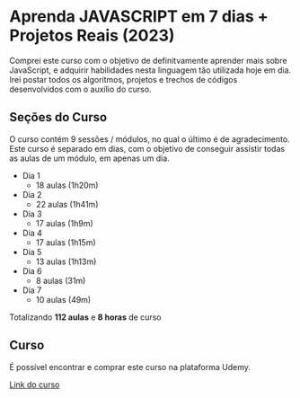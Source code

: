 # Aprenda JAVASCRIPT em 7 dias + Projetos Reais (2023)
Comprei este curso com o objetivo de definitvamente aprender mais sobre JavaScript, e adquirir habilidades nesta linguagem tão utilizada hoje em dia. Irei postar todos os algoritmos, projetos e trechos de códigos desenvolvidos com o auxílio do curso.

## Seções do Curso
O curso contém 9 sessões / módulos, no qual o último é de agradecimento. Este curso é separado em dias, com o objetivo de conseguir assistir todas as aulas de um módulo, em apenas um dia.

* Dia 1
    * 18 aulas (1h20m)
* Dia 2
    * 22 aulas (1h41m)
* Dia 3
    * 17 aulas (1h9m)
* Dia 4 
    * 17 aulas (1h15m)
* Dia 5 
    * 13 aulas (1h13m)
* Dia 6 
    * 8 aulas (31m)
* Dia 7 
    * 10 aulas (49m)

Totalizando **112 aulas** e **8 horas** de curso

## Curso
É possível encontrar e comprar este curso na plataforma Udemy.

[Link do curso](https://www.udemy.com/course/aprenda-javascript-em-7-dias/)
